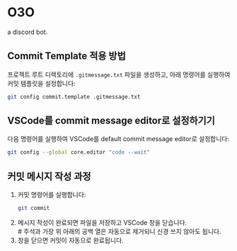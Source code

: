 # O3O

a discord bot.

## Commit Template 적용 방법

프로젝트 루트 디렉토리에 `.gitmessage.txt` 파일을 생성하고, 아래 명령어를 실행하여 커밋 템플릿을 설정합니다:

```sh
git config commit.template .gitmessage.txt
```

## VSCode를 commit message editor로 설정하기기

다음 명령어를 실행하여 VSCode를 default commit message editor로 설정합니다:

```sh
git config --global core.editor "code --wait"
```

## 커밋 메시지 작성 과정

1. 커밋 명령어를 실행합니다:
    ```sh
    git commit
    ```
2. 메시지 작성이 완료되면 파일을 저장하고 VSCode 창을 닫습니다.  
   \# 주석과 가장 위 아래의 공백 열은 자동으로 제거되니 신경 쓰지 않아도 됩니다.
3. 창을 닫으면 커밋이 자동으로 완료됩니다.
